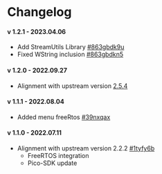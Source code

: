 # Changelog

#### v 1.2.1 - 2023.04.06
* Add StreamUtils Library [#863gbdk9u](https://app.clickup.com/t/863gbdk9u)
* Fixed WString inclusion [#863gbdkn5](https://app.clickup.com/t/863gbdkn5)

#### v 1.2.0 - 2022.09.27
* Alignment with upstream version [2.5.4](https://github.com/earlephilhower/arduino-pico/releases/tag/2.5.4)

#### v 1.1.1 - 2022.08.04
* Added menu freeRtos [#39nxqax](https://app.clickup.com/t/39nxqax)

#### v 1.1.0 - 2022.07.11
* Alignment with upstream version 2.2.2 [#1tyfy6b](https://app.clickup.com/t/1tyfy6b)
    * FreeRTOS integration
    * Pico-SDK update
